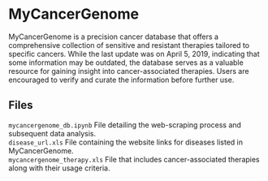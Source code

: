 # MyCancerGenome
MyCancerGenome is a precision cancer database that offers a comprehensive collection of sensitive and resistant therapies tailored to specific cancers. While the last update was on April 5, 2019, indicating that some information may be outdated, the database serves as a valuable resource for gaining insight into cancer-associated therapies. Users are encouraged to verify and curate the information before further use.

## Files
`mycancergenome_db.ipynb` File detailing the web-scraping process and subsequent data analysis.   
`disease_url.xls` File containing the website links for diseases listed in MyCancerGenome.   
`mycancergenome_therapy.xls` File that includes cancer-associated therapies along with their usage criteria.
